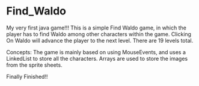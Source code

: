 # Find_Waldo

My very first java game!!! This is a simple Find Waldo game, in which the player
has to find Waldo among other characters within the game. Clicking On Waldo will advance the player
to the next level. There are 19 levels total.

Concepts:
The game is mainly based on using MouseEvents, and uses a LinkedList to store all the characters. 
Arrays are used to store the images from the sprite sheets.

Finally Finished!!
